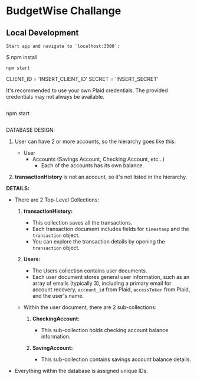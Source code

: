 # BudgetWise Challange

## Local Development

```
Start app and navigate to `localhost:3000`:

```

$ npm install

```
npm start
```

CLIENT_ID = 'INSERT_CLIENT_ID'
SECRET = 'INSERT_SECRET'

It's recommended to use your own Plaid credentials. The provided credentials may not always be available.

```

```

npm start

```

```

DATABASE DESIGN:

1. User can have 2 or more accounts, so the hierarchy goes like this:

   - User
     - Accounts (Savings Account, Checking Account, etc...)
       - Each of the accounts has its own balance.

2. **transactionHistory** is not an account, so it's not listed in the hierarchy.

**DETAILS:**

- There are 2 Top-Level Collections:

  1.  **transactionHistory:**

      - This collection saves all the transactions.
      - Each transaction document includes fields for `timestamp` and the `transaction` object.
      - You can explore the transaction details by opening the `transaction` object.

  2.  **Users:**
      - The Users collection contains user documents.
      - Each user document stores general user information, such as an array of emails (typically 3), including a primary email for account recovery, `account_id` from Plaid, `accessToken` from Plaid, and the user's name.

  - Within the user document, there are 2 sub-collections:

    1. **CheckingAccount:**

       - This sub-collection holds checking account balance information.

    2. **SavingAccount:**
       - This sub-collection contains savings account balance details.

- Everything within the database is assigned unique IDs.
